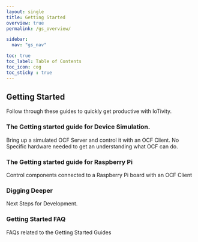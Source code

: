 ```yaml
---
layout: single
title: Getting Started
overview: true
permalink: /gs_overview/

sidebar:
  nav: "gs_nav"

toc: true
toc_label: Table of Contents
toc_icon: cog
toc_sticky : true
---
```


## Getting Started

Follow through these guides to quickly get productive with IoTivity.

### The Getting started guide for Device Simulation.

Bring up a simulated OCF Server and control it with an OCF Client.
No Specific hardware needed to get an understanding what OCF can do.


### The Getting started guide for Raspberry Pi

Control components connected to a Raspberry Pi board with an OCF Client


### Digging Deeper

Next Steps for Development.

### Getting Started FAQ

FAQs related to the Getting Started Guides